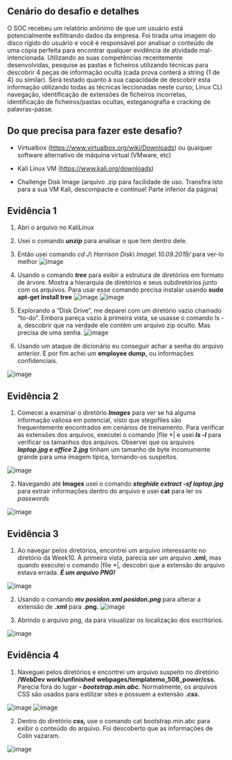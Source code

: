 ## Cenário do desafio e detalhes

O SOC recebeu um relatório anônimo de que um usuário está potencialmente exfiltrando dados da empresa. 
Foi tirada uma imagem do disco rígido do usuário e você é responsável por analisar o conteúdo de uma cópia perfeita para encontrar 
qualquer evidência de atividade mal-intencionada. Utilizando as suas competências recentemente desenvolvidas, pesquise as pastas e 
ficheiros utilizando técnicas para descobrir 4 peças de informação oculta (cada prova conterá a string {1 de 4} ou similar). Será testado 
quanto à sua capacidade de descobrir esta informação utilizando todas as técnicas leccionadas neste curso; Linux CLI 
navegação, identificação de extensões de ficheiros incorretas, identificação de ficheiros/pastas ocultas, esteganografia e 
cracking de palavras-passe.

## Do que precisa para fazer este desafio?
- Virtualbox (https://www.virtualbox.org/wiki/Downloads) ou qualquer software alternativo de máquina virtual (VMware, etc)

- Kali Linux VM (https://www.kali.org/downloads)

- Challenge Disk Image (arquivo .zip para facilidade de uso. Transfira isto para a sua VM Kali, descompacte e continue! Parte inferior da página)

## Evidência 1
1. Abri o arquivo no KaliLinux
2. Usei o comando ***unzip*** para analisar o que tem dentro dele.
3. Então usei comando *cd J\ Harrison Disk\ Image\ 10.09.2019/* para ver-lo melhor
![image](https://github.com/user-attachments/assets/51466fe9-2fcc-4b27-b028-cf52b99b98a2)

4. Usando o comando ***tree*** para exibir a estrutura de diretórios em formato de árvore. Mostra a hierarquia de diretórios e seus subdiretórios junto com os arquivos. Para usar esse comando precisa instalar usando **sudo apt-get install tree**
![image](https://github.com/user-attachments/assets/9862b501-7b46-4f12-9098-3e83f87508c7)
![image](https://github.com/user-attachments/assets/04cf9c26-3542-42f0-bf31-0d699f3f29c3)

5. Explorando a “Disk Drive”, me deparei com um diretório vazio chamado “to-do”. Embora pareça vazio à primeira vista, se usasse o comando ls -a, descobrir que na verdade ele contém um arquivo zip oculto. Mas precisa de uma senha.
![image](https://github.com/user-attachments/assets/ab5d2aa5-d5b3-4287-bbb3-06f7b17ba43a)

6. Usando um ataque de dicionário eu conseguir achar a senha do arquivo anterior. E por fim achei um **employee dump,** ou informações confidenciais.

![image](https://github.com/user-attachments/assets/595db03e-cc98-48aa-963b-7c0dcc059162)

## Evidência 2
1. Comecei a examinar o diretório ***Images*** para ver se há alguma informação valiosa em potencial, visto que stegofiles são frequentemente encontrados em cenários de treinamento. Para verificar as extensões dos arquivos, executei o comando |file *| e usei ***ls -l*** para verificar os tamanhos dos arquivos. Observei que os arquivos ***laptop.jpg e office 2.jpg*** tinham um tamanho de byte incomumente grande para uma imagem típica, tornando-os suspeitos.

![image](https://github.com/user-attachments/assets/0b1f98fa-1ae6-47a8-ad37-9b1d20099e30)

2. Navegando até **Images** usei o comando ***steghide extract -sf laptop.jpg*** para extrair informações dentro do arquivo
e usei **cat** para ler os *passwords*

![image](https://github.com/user-attachments/assets/3f3e0f8c-4bcd-42a7-ad78-30425ffc8dbc)

## Evidência 3
1. Ao navegar pelos diretórios, encontrei um arquivo interessante no diretório da Week10. À primeira vista, parecia ser um arquivo **.xml,** mas quando executei o comando |file *|, descobri que a extensão do arquivo estava errada. ***É um arquivo PNG!***

![image](https://github.com/user-attachments/assets/34e60788-b580-47c0-af5d-449806182e3d)

2. Usando o comando ***mv posidon.xml posidon.png*** para alterar a extensão de **.xml** para **.png.**
![image](https://github.com/user-attachments/assets/5d3224dc-57a3-40c4-b343-8928329f7ca7)

3. Abrindo o arquivo png, da para visualizar os localização dos escritórios.

![image](https://github.com/user-attachments/assets/72c94d51-8d91-4f75-91a9-44c1b84431d8)

## Evidência 4

1. Naveguei pelos diretórios e encontrei um arquivo suspeito no diretório **/WebDev work/unfinished webpages/templatemo_508_power/css.** Parecia fora do lugar ***- bootstrap.min.abc.*** Normalmente, os arquivos CSS são usados ​​para estilizar sites e possuem a extensão ***.css.***

![image](https://github.com/user-attachments/assets/51d1458a-400a-4392-a7c9-c0331614171e)
![image](https://github.com/user-attachments/assets/db846224-2315-4c0a-a6f9-f1fc83d05a48)

2. Dentro do diretório ***css,*** use o comando cat bootstrap.min.abc para exibir o conteúdo do arquivo. Foi descoberto que as informações de Colin vazaram.

![image](https://github.com/user-attachments/assets/a04b8314-7f57-4de3-afc0-ad6852c1f851)

